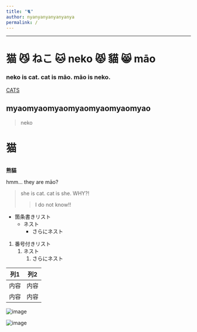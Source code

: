 ```yaml
---
title: "🐈"
author: nyanyanyanyanyanya
permalink: /
---
```







---


# 猫 😼 ねこ 🐱 neko 😾 貓 😸 māo

### neko is cat. cat is māo. māo is neko.
[CATS](https://www.google.com/search?q=%E7%8C%AB&source=lnms&tbm=isch&sa=X&ved=2ahUKEwji3I7Gw-_-AhVFDt4KHW8-BPQQ_AUoAXoECAEQAw&biw=1280&bih=601&dpr=1.5)
## myaomyaomyaomyaomyaomyaomyao        


>neko

# 猫

###### 






**熊貓**

hmm... they are māo?


> she is cat. cat is she. WHY?!
>> I do not know!!


- 箇条書きリスト
  - ネスト
    - さらにネスト


1. 番号付きリスト
   1. ネスト
      1. さらにネスト


| 列1  | 列2  |
|-----|-----|
| 内容  | 内容  |
| 内容  | 内容  |

![image](/GHPages_WebSite/assets/images/logo-150.png)

![image](https://github.com/Imymeminemyself/GHPages_WebSite/blob/main/assets/images/logo-150.png)

